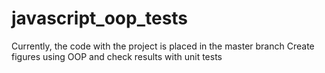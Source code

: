 # javascript_oop_tests
Currently, the code with the project is placed in the master branch
Create figures using OOP and check results with unit tests
